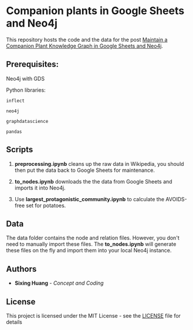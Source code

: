 
# Companion plants in Google Sheets and Neo4j
This repository hosts the code and the data for the post [Maintain a Companion Plant Knowledge Graph in Google Sheets and Neo4j](https://towardsdatascience.com/maintain-a-companion-plant-knowledge-graph-in-google-sheets-and-neo4j-4142c0a5065b).

## Prerequisites:

Neo4j with GDS

Python libraries:

    inflect

    neo4j

    graphdatascience

    pandas





## Scripts
1. **preprocessing.ipynb** cleans up the raw data in Wikipedia, you should then put the data back to Google Sheets for maintenance.

  
2. **to_nodes.ipynb** downloads the the data from Google Sheets and imports it into Neo4j.

      
3. Use **largest_protagonistic_community.ipynb** to calculate the AVOIDS-free set for potatoes.
  
## Data

The data folder contains the node and relation files. However, you don't need to manually import these files. The **to_nodes.ipynb** will generate these files on the fly and import them into your local Neo4j instance.

## Authors

* **Sixing Huang** - *Concept and Coding*

## License

This project is licensed under the MIT License - see the [LICENSE](LICENSE) file for details

